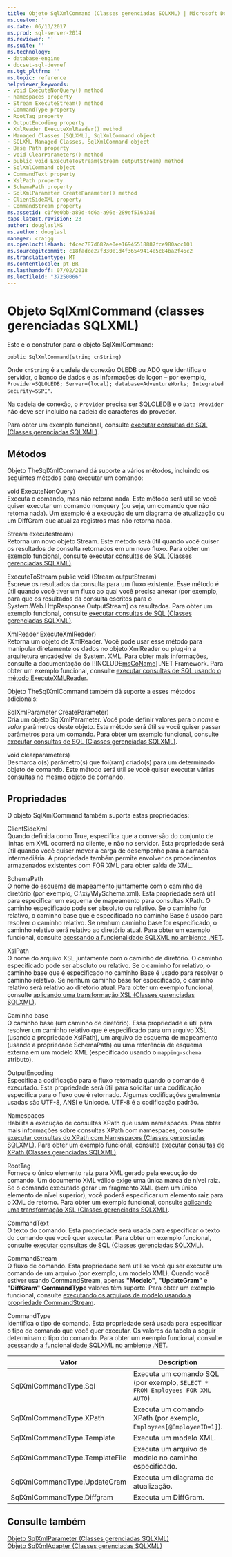 ```yaml
---
title: Objeto SqlXmlCommand (Classes gerenciadas SQLXML) | Microsoft Docs
ms.custom: ''
ms.date: 06/13/2017
ms.prod: sql-server-2014
ms.reviewer: ''
ms.suite: ''
ms.technology:
- database-engine
- docset-sql-devref
ms.tgt_pltfrm: ''
ms.topic: reference
helpviewer_keywords:
- void ExecuteNonQuery() method
- namespaces property
- Stream ExecuteStream() method
- CommandType property
- RootTag property
- OutputEncoding property
- XmlReader ExecuteXmlReader() method
- Managed Classes [SQLXML], SqlXmlCommand object
- SQLXML Managed Classes, SqlXmlCommand object
- Base Path property
- void ClearParameters() method
- public void ExecuteToStream(Stream outputStream) method
- SqlXmlCommand object
- CommandText property
- XslPath property
- SchemaPath property
- SqlXmlParameter CreateParameter() method
- ClientSideXML property
- CommandStream property
ms.assetid: c1f9e0bb-a89d-4d6a-a96e-289ef516a3a6
caps.latest.revision: 23
author: douglaslMS
ms.author: douglasl
manager: craigg
ms.openlocfilehash: f4cec787d682ae0ee16945518887fce980acc101
ms.sourcegitcommit: c18fadce27f330e1d4f36549414e5c84ba2f46c2
ms.translationtype: MT
ms.contentlocale: pt-BR
ms.lasthandoff: 07/02/2018
ms.locfileid: "37250066"
---
```

# <a name="sqlxmlcommand-object-sqlxml-managed-classes"></a>Objeto SqlXmlCommand (classes gerenciadas SQLXML)
  Este é o construtor para o objeto SqlXmlCommand:  
  
```  
public SqlXmlCommand(string cnString)  
```  
  
 Onde `cnString` é a cadeia de conexão OLEDB ou ADO que identifica o servidor, o banco de dados e as informações de logon – por exemplo, `Provider=SQLOLEDB; Server=(local); database=AdventureWorks; Integrated Security=SSPI"`.  
  
 Na cadeia de conexão, o `Provider` precisa ser SQLOLEDB e o `Data Provider` não deve ser incluído na cadeia de caracteres do provedor.  
  
 Para obter um exemplo funcional, consulte [executar consultas de SQL &#40;Classes gerenciadas SQLXML&#41;](sqlxml-4-0-net-framework-support-managed-classes.md).  
  
## <a name="methods"></a>Métodos  
 Objeto TheSqlXmlCommand dá suporte a vários métodos, incluindo os seguintes métodos para executar um comando:  
  
 void ExecuteNonQuery)  
 Executa o comando, mas não retorna nada. Este método será útil se você quiser executar um comando nonquery (ou seja, um comando que não retorna nada). Um exemplo é a execução de um diagrama de atualização ou um DiffGram que atualiza registros mas não retorna nada.  
  
 Stream executestream)  
 Retorna um novo objeto Stream. Este método será útil quando você quiser os resultados de consulta retornados em um novo fluxo. Para obter um exemplo funcional, consulte [executar consultas de SQL &#40;Classes gerenciadas SQLXML&#41;](sqlxml-4-0-net-framework-support-managed-classes.md).  
  
 ExecuteToStream public void (Stream outputStream)  
 Escreve os resultados da consulta para um fluxo existente. Esse método é útil quando você tiver um fluxo ao qual você precisa anexar (por exemplo, para que os resultados da consulta escritos para o System.Web.HttpResponse.OutputStream) os resultados. Para obter um exemplo funcional, consulte [executar consultas de SQL &#40;Classes gerenciadas SQLXML&#41;](sqlxml-4-0-net-framework-support-managed-classes.md).  
  
 XmlReader ExecuteXmlReader)  
 Retorna um objeto de XmlReader. Você pode usar esse método para manipular diretamente os dados no objeto XmlReader ou plug-in a arquitetura encadeável de System. XML. Para obter mais informações, consulte a documentação do [!INCLUDE[msCoName](../../../includes/msconame-md.md)] .NET Framework. Para obter um exemplo funcional, consulte [executar consultas de SQL usando o método ExecuteXMLReader](executing-sql-queries-by-using-the-executexmlreader-method.md).  
  
 Objeto TheSqlXmlCommand também dá suporte a esses métodos adicionais:  
  
 SqlXmlParameter CreateParameter)  
 Cria um objeto SqlXmlParameter. Você pode definir valores para o *nome* e *valor* parâmetros deste objeto. Este método será útil se você quiser passar parâmetros para um comando. Para obter um exemplo funcional, consulte [executar consultas de SQL &#40;Classes gerenciadas SQLXML&#41;](sqlxml-4-0-net-framework-support-managed-classes.md).  
  
 void clearparameters)  
 Desmarca o(s) parâmetro(s) que foi(ram) criado(s) para um determinado objeto de comando. Este método será útil se você quiser executar várias consultas no mesmo objeto de comando.  
  
## <a name="properties"></a>Propriedades  
 O objeto SqlXmlCommand também suporta estas propriedades:  
  
 ClientSideXml  
 Quando definida como True, especifica que a conversão do conjunto de linhas em XML ocorrerá no cliente, e não no servidor. Esta propriedade será útil quando você quiser mover a carga de desempenho para a camada intermediária. A propriedade também permite envolver os procedimentos armazenados existentes com FOR XML para obter saída de XML.  
  
 SchemaPath  
 O nome do esquema de mapeamento juntamente com o caminho de diretório (por exemplo, C:\x\y\MySchema.xml). Esta propriedade será útil para especificar um esquema de mapeamento para consultas XPath. O caminho especificado pode ser absoluto ou relativo. Se o caminho for relativo, o caminho base que é especificado no caminho Base é usado para resolver o caminho relativo. Se nenhum caminho base for especificado, o caminho relativo será relativo ao diretório atual. Para obter um exemplo funcional, consulte [acessando a funcionalidade SQLXML no ambiente .NET](accessing-sqlxml-functionality-in-the-net-environment.md).  
  
 XslPath  
 O nome do arquivo XSL juntamente com o caminho de diretório. O caminho especificado pode ser absoluto ou relativo. Se o caminho for relativo, o caminho base que é especificado no caminho Base é usado para resolver o caminho relativo. Se nenhum caminho base for especificado, o caminho relativo será relativo ao diretório atual. Para obter um exemplo funcional, consulte [aplicando uma transformação XSL &#40;Classes gerenciadas SQLXML&#41;](applying-an-xsl-transformation-sqlxml-managed-classes.md).  
  
 Caminho base  
 O caminho base (um caminho de diretório). Essa propriedade é útil para resolver um caminho relativo que é especificado para um arquivo XSL (usando a propriedade XslPath), um arquivo de esquema de mapeamento (usando a propriedade SchemaPath) ou uma referência de esquema externa em um modelo XML (especificado usando o `mapping-schema` atributo).  
  
 OutputEncoding  
 Especifica a codificação para o fluxo retornado quando o comando é executado. Esta propriedade será útil para solicitar uma codificação específica para o fluxo que é retornado. Algumas codificações geralmente usadas são UTF-8, ANSI e Unicode. UTF-8 é a codificação padrão.  
  
 Namespaces  
 Habilita a execução de consultas XPath que usam namespaces. Para obter mais informações sobre consultas XPath com namespaces, consulte [executar consultas do XPath com Namespaces &#40;Classes gerenciadas SQLXML&#41;](executing-xpath-queries-with-namespaces-sqlxml-managed-classes.md). Para obter um exemplo funcional, consulte [executar consultas de XPath &#40;Classes gerenciadas SQLXML&#41;](executing-xpath-queries-sqlxml-managed-classes.md).  
  
 RootTag  
 Fornece o único elemento raiz para XML gerado pela execução do comando. Um documento XML válido exige uma única marca de nível raiz. Se o comando executado gerar um fragmento XML (sem um único elemento de nível superior), você poderá especificar um elemento raiz para o XML de retorno. Para obter um exemplo funcional, consulte [aplicando uma transformação XSL &#40;Classes gerenciadas SQLXML&#41;](applying-an-xsl-transformation-sqlxml-managed-classes.md).  
  
 CommandText  
 O texto do comando. Esta propriedade será usada para especificar o texto do comando que você quer executar. Para obter um exemplo funcional, consulte [executar consultas de SQL &#40;Classes gerenciadas SQLXML&#41;](sqlxml-4-0-net-framework-support-managed-classes.md).  
  
 CommandStream  
 O fluxo de comando. Esta propriedade será útil se você quiser executar um comando de um arquivo (por exemplo, um modelo XML). Quando você estiver usando CommandStream, apenas **"Modelo"**, **"UpdateGram"** e **"DiffGram" CommandType** valores têm suporte. Para obter um exemplo funcional, consulte [executando os arquivos de modelo usando a propriedade CommandStream](executing-template-files-by-using-the-commandstream-property.md).  
  
 CommandType  
 Identifica o tipo de comando. Esta propriedade será usada para especificar o tipo de comando que você quer executar. Os valores da tabela a seguir determinam o tipo do comando. Para obter um exemplo funcional, consulte [acessando a funcionalidade SQLXML no ambiente .NET](accessing-sqlxml-functionality-in-the-net-environment.md).  
  
|Valor|Description|  
|-----------|-----------------|  
|SqlXmlCommandType.Sql|Executa um comando SQL (por exemplo, `SELECT * FROM Employees FOR XML AUTO`).|  
|SqlXmlCommandType.XPath|Executa um comando XPath (por exemplo, `Employees[@EmployeeID=1]`).|  
|SqlXmlCommandType.Template|Executa um modelo XML.|  
|SqlXmlCommandType.TemplateFile|Executa um arquivo de modelo no caminho especificado.|  
|SqlXmlCommandType.UpdateGram|Executa um diagrama de atualização.|  
|SqlXmlCommandType.Diffgram|Executa um DiffGram.|  
  
## <a name="see-also"></a>Consulte também  
 [Objeto SqlXmlParameter &#40;Classes gerenciadas SQLXML&#41;](sqlxml-managed-classes-sqlxmlparameter-object.md)   
 [Objeto SqlXmlAdapter &#40;Classes gerenciadas SQLXML&#41;](sqlxml-managed-classes-sqlxmladapter-object.md)  
  
  
